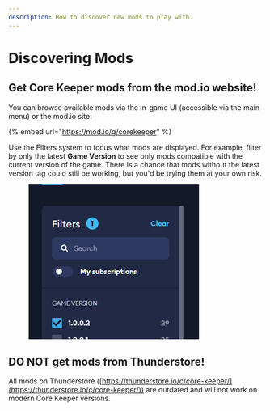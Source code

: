 ```yaml
---
description: How to discover new mods to play with.
---
```


# Discovering Mods

## Get Core Keeper mods from the mod.io website!

You can browse available mods via the in-game UI (accessible via the main menu) or the mod.io site:&#x20;

{% embed url="https://mod.io/g/corekeeper" %}

Use the Filters system to focus what mods are displayed. For example, filter by only the latest **Game Version** to see only mods compatible with the current version of the game. There is a chance that mods without the latest version tag could still be working, but you'd be trying them at your own risk.

<figure><img src="../.gitbook/assets/image (2) (1).png" alt=""><figcaption></figcaption></figure>



## DO NOT get mods from Thunderstore!

All mods on Thunderstore ([https://thunderstore.io/c/core-keeper/](https://thunderstore.io/c/core-keeper/)) are outdated and will not work on modern Core Keeper versions.
